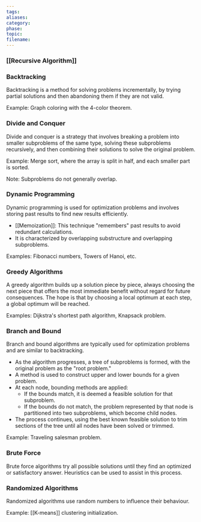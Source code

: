 ```yaml
---
tags: 
aliases: 
category: 
phase: 
topic: 
filename:
---
```

###  [[Recursive Algorithm]]

### Backtracking

Backtracking is a method for solving problems incrementally, by trying partial solutions and then abandoning them if they are not valid.

Example: Graph coloring with the 4-color theorem.

### Divide and Conquer

Divide and conquer is a strategy that involves breaking a problem into smaller subproblems of the same type, solving these subproblems recursively, and then combining their solutions to solve the original problem.

Example: Merge sort, where the array is split in half, and each smaller part is sorted.

Note: Subproblems do not generally overlap.

### Dynamic Programming

Dynamic programming is used for optimization problems and involves storing past results to find new results efficiently.

- [[Memoization]]: This technique "remembers" past results to avoid redundant calculations.
- It is characterized by overlapping substructure and overlapping subproblems.

Examples: Fibonacci numbers, Towers of Hanoi, etc.

### Greedy Algorithms

A greedy algorithm builds up a solution piece by piece, always choosing the next piece that offers the most immediate benefit without regard for future consequences. The hope is that by choosing a local optimum at each step, a global optimum will be reached.

Examples: Dijkstra's shortest path algorithm, Knapsack problem.

### Branch and Bound

Branch and bound algorithms are typically used for optimization problems and are similar to backtracking.

- As the algorithm progresses, a tree of subproblems is formed, with the original problem as the "root problem."
- A method is used to construct upper and lower bounds for a given problem.
- At each node, bounding methods are applied:
    - If the bounds match, it is deemed a feasible solution for that subproblem.
    - If the bounds do not match, the problem represented by that node is partitioned into two subproblems, which become child nodes.
- The process continues, using the best known feasible solution to trim sections of the tree until all nodes have been solved or trimmed.

Example: Traveling salesman problem.

### Brute Force

Brute force algorithms try all possible solutions until they find an optimized or satisfactory answer. Heuristics can be used to assist in this process.

### Randomized Algorithms

Randomized algorithms use random numbers to influence their behaviour.

Example: [[K-means]] clustering initialization.